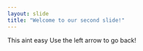 ```yaml
---
layout: slide
title: "Welcome to our second slide!"
---
```

This aint easy
Use the left arrow to go back!
